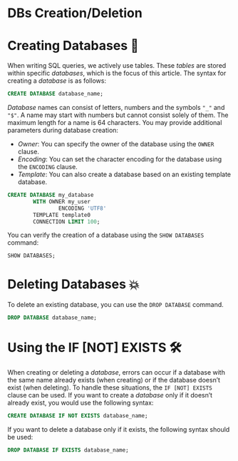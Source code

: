 # DBs Creation/Deletion

# Creating Databases 🌱

When writing SQL queries, we actively use tables. These *tables* are stored within specific *databases*, which is the focus of this article. The syntax for creating a *database* is as follows:

```sql
CREATE DATABASE database_name;
```

*Database* names can consist of letters, numbers and the symbols `"_"` and `"$"`. A name may start with numbers but cannot consist solely of them. The maximum length for a name is 64 characters. You may provide additional parameters during database creation:

- *Owner*: You can specify the owner of the database using the `OWNER` clause.
- *Encoding*: You can set the character encoding for the database using the `ENCODING` clause.
- *Template*: You can also create a database based on an existing template database.

```sql
CREATE DATABASE my_database
		WITH OWNER my_user
				ENCODING 'UTF8' 
        TEMPLATE template0 
        CONNECTION LIMIT 100;
```

You can verify the creation of a database using the `SHOW DATABASES` command:

```sql
SHOW DATABASES;
```

# Deleting Databases 💥

To delete an existing database, you can use the `DROP DATABASE` command.

```sql
DROP DATABASE database_name;
```

# Using the IF [NOT] EXISTS 🛠️

When creating or deleting a *database*, errors can occur if a database with the same name already exists (when creating) or if the database doesn’t exist (when deleting). To handle these situations, the `IF [NOT] EXISTS` clause can be used. If you want to create a *database* only if it doesn’t already exist, you would use the following syntax:

```sql
CREATE DATABASE IF NOT EXISTS database_name;
```

If you want to delete a database only if it exists, the following syntax should be used:

```sql
DROP DATABASE IF EXISTS database_name;
```